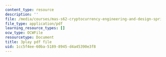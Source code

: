 ```yaml
---
content_type: resource
description: ''
file: /media/courses/mas-s62-cryptocurrency-engineering-and-design-spring-2018/1cc5f4ee60ba51898945d4a45390e3f8_zYzEmBlJ77s.pdf
file_type: application/pdf
learning_resource_types: []
ocw_type: OCWFile
resourcetype: Document
title: 3play pdf file
uid: 1cc5f4ee-60ba-5189-8945-d4a45390e3f8
---
```

